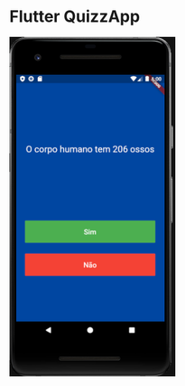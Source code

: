 # Flutter QuizzApp

![Finished App](https://github.com/MrRosario/QuizzApp/blob/master/images/completedApp.png)